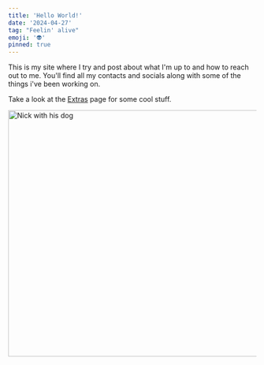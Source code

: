 ```yaml
---
title: 'Hello World!'
date: '2024-04-27'
tag: "Feelin' alive"
emoji: '👽'
pinned: true
---
```


<p className="mb-4">This is my site where I try and post about what I'm up to and how to reach out to me. You'll find all my contacts and socials along with some of the things i've been working on.</p><p className="mb-4">Take a look at the <a className="font-bold" href="/extras">Extras</a> page for some cool stuff.</p>
<picture>
<img className="rounded-lg" src="/nick-with-his-dog.jpg" alt="Nick with his dog" width="750" height="500" decoding="async" loading="lazy" />
</picture>
